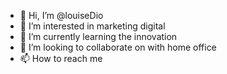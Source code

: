 - 👋 Hi, I’m @louiseDio
- 👀 I’m interested in marketing digital 
- 🌱 I’m currently learning the innovation
- 💞️ I’m looking to collaborate on with home office
- 📫 How to reach me 

<!---
louiseDio/louiseDio is a ✨ special ✨ repository because its `README.md` (this file) appears on your GitHub profile.
You can click the Preview link to take a look at your changes.
--->
